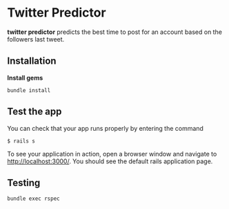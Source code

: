 # Twitter Predictor

**twitter predictor** predicts the best time to post for an account based on the followers last tweet.

## Installation

**Install gems**
```
bundle install
```

## Test the app
You can check that your app runs properly by entering the command
```
$ rails s
```
To see your application in action, open a browser window and navigate to [http://localhost:3000/](http://localhost:3000). You should see the default rails application page.

## Testing
```
bundle exec rspec
```